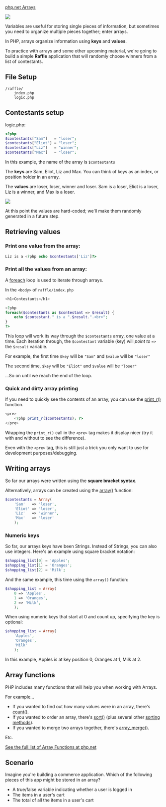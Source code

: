 [php.net Arrays](http://php.net/manual/en/language.types.array.php)

<img src='http://making-the-internet.s3.amazonaws.com/php-arrays.png?@2x' style='max-width:648px'>

Variables are useful for storing single pieces of information, but sometimes you need to organize multiple pieces together; enter arrays. 

In PHP, arrays organize information using **keys** and **values**.

To practice with arrays and some other upcoming material, we're going to build a simple **Raffle** application that will randomly choose winners from a list of contestants.

## File Setup

	/raffle/
		index.php
		logic.php 



## Contestants setup

logic.php:

~~~php
<?php
$contestants["Sam"]   = "loser";
$contestants["Eliot"] = "loser";
$contestants["Liz"]   = "winner";
$contestants["Max"]   = "loser";
~~~
		
In this example, the name of the array is `$contestants`

The **keys** are Sam, Eliot, Liz and Max. You can think of keys as an index, or position holder in an array.

The **values** are loser, loser, winner and loser. Sam is a loser, Eliot is a loser, Liz is a winner, and Max is a loser.

<img src='http://making-the-internet.s3.amazonaws.com/php-array-parts@2x.png' style='max-width:424px'>

At this point the values are hard-coded; we'll make them randomly generated in a future step.




## Retrieving values

### Print one value from the array:

~~~php	
Liz is a <?php echo $contestants['Liz']?>
~~~
	
### Print all the values from an array:		

A [foreach](http://www.php.net/manual/en/control-structures.foreach.php) loop is used to iterate through arrays.

In the `<body>` of `raffle/index.php`

~~~php
<h1>Contestants</h1>

<?php 
foreach($contestants as $contestant => $result) {
	echo $contestant." is a ".$result.".<br>";
}
?>	
~~~	
		
This loop will work its way through the `$contestants` array, one value at a time. Each iteration through, the `$contestant` variable (key) will *point to* `=>` the `$result` variable.

For example, the first time `$key` will be `"Sam"` and `$value` will be `"loser"`

The second time, `$key` will be `"Eliot"` and `$value` will be `"loser"`

...So on until we reach the end of the loop.




### Quick and dirty array printing
If you need to quickly see the contents of an array, you can use the [print_r()](http://www.php.net/manual/en/function.print-r.php) function.

~~~php
<pre>
	<?php print_r($contestants); ?>
</pre>
~~~
	
Wrapping the `print_r()` call in the `<pre>` tag makes it display nicer (try it with and without to see the difference). 

Even with the `<pre>` tag, this is still just a trick you only want to use for development purposes/debugging. 




## Writing arrays

So far our arrays were written using the **square bracket syntax**. 

Alternatively, arrays can be created using the [array()](http://us1.php.net/manual/en/function.array.php) function:

~~~php
$contestants = Array(
	'Sam'   => 'loser', 
	'Eliot' => 'loser', 
	'Liz'   => 'winner', 
	'Max'   => 'loser'
	);
~~~
		
		
		
### Numeric keys
So far, our arrays keys have been Strings. Instead of Strings, you can also use integers. Here's an example using square bracket notation:	

~~~php
$shopping_list[0] = 'Apples';
$shopping_list[1] = 'Oranges';
$shopping_list[2] = 'Milk';
~~~

And the same example, this time using the `array()` function:

~~~php
$shopping_list = Array(
	0 => 'Apples',
	1 => 'Oranges',
	2 => 'Milk',
	);
~~~

When using numeric keys that start at 0 and count up, specifying the key is optional:

~~~php
$shopping_list = Array(
	'Apples',
	'Oranges',
	'Milk'
	);
~~~
	
In this example, Apples is at key position 0, Oranges at 1, Milk at 2.




	
## Array functions
PHP includes many functions that will help you when working with Arrays.

For example...

* If you wanted to find out how many values were in an array, there's [count()](http://www.php.net/manual/en/function.count.php).
* If you wanted to order an array, there's [sort()](http://www.php.net/manual/en/function.sort.php) (plus several other [sorting methods](http://www.php.net/manual/en/array.sorting.php)).
* If you wanted to merge two arrays together, there's [array_merge()](http://www.php.net/manual/en/function.array-merge.php).

Etc.

[See the full list of Array Functions at php.net](http://php.net/manual/en/ref.array.php)



## Scenario
Imagine you're building a commerce application. Which of the following pieces of this app might be stored in an array?

* A true/false variable indicating whether a user is logged in
* The items in a user's cart
* The total of all the items in a user's cart